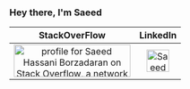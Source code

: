   ### Hey there, I'm Saeed  

 |StackOverFlow|LinkedIn|
 |:---:|:---:|
 |<a href="https://stackoverflow.com/users/9422637/saeed"><img src="https://stackoverflow.com/users/flair/9422637.png" width="208" height="58" alt="profile for Saeed Hassani Borzadaran on Stack Overflow, a network of free, community-driven Q&amp;A sites" title="profile for Saeed Hassani Borzadaran on Stack Exchange, a network of free, community-driven Q&amp;A sites" /></a>|<a href="https://www.linkedin.com/in/realsaeedhassani/"><img src="https://raw.githubusercontent.com/peterthehan/peterthehan/master/assets/linkedin.svg" width="40" height="40" alt="Saeed Hassani Borzadaran" title="Saeed Hassani Borzadaran" /></a>|

<!-- 
[![Saeed's github activity graph](https://activity-graph.herokuapp.com/graph?username=realsaeedhassani&theme=react-dark)](https://github.com/realsaeedhassani) -->


